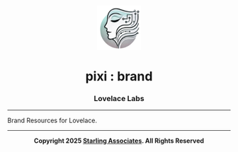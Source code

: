 <p align="center">
    <img src="https://raw.githubusercontent.com/lovelace-labs/brand/master/src/logo/logo.png" width="20%" height="20%" alt="lovelace logo">
</p>
<h1 align="center" style='border-bottom: none;'>pixi : brand</h1>
<h3 align="center">Lovelace Labs</h3>

---

Brand Resources for Lovelace.

---

<p align="center">
    <b>Copyright 2025 <a href="https://www.starling.associates" target="_blank">Starling Associates</a>. All Rights Reserved</b>
</p>
